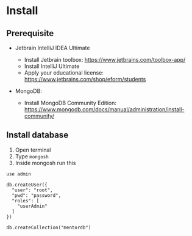 # Install

## Prerequisite

- Jetbrain IntelliJ IDEA Ultimate

  - Install Jetbrain toolbox: https://www.jetbrains.com/toolbox-app/
  - Install IntelliJ Ultimate
  - Apply your educational license: https://www.jetbrains.com/shop/eform/students

- MongoDB:
  - Install MongoDB Community Edition: https://www.mongodb.com/docs/manual/administration/install-community/

## Install database

1. Open terminal
2. Type `mongosh`
3. Inside mongosh run this

```
use admin

db.createUser({
  "user": "root",
  "pwd": "password",
  "roles": [
    "userAdmin"
  ]
})

db.createCollection("mentordb")
```
